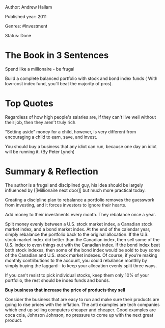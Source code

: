 Author: Andrew Hallam

Published year: 2011

Genres: #Investment 

Status: Done


# The Book in 3 Sentences

Spend like a millionaire - be frugal

Build a complete balanced portfolio with stock and bond index funds ( With low-cost index fund, you’ll beat the majority of pros).

# Top Quotes

Regardless of how high people's salaries are, if they can't live well without their job, then they aren't truly rich.

“Setting aside” money for a child, however, is very different from encouraging a child to earn, save, and invest.

You should buy a business that any idiot can run, because one day an idiot will be running it. (By Peter Lynch)

# Summary & Reflection

The author is a frugal and disciplined guy, his idea should be largely influenced by [[Millionaire next door]] but much more practical today.

Creating a discipline plan to rebalance a portfolio removes the guesswork from investing, and it forces investors to ignore their hearts.

Add money to their investments every month. They rebalance once a year.

Split money evenly between a U.S. stock market index, a Canadian stock market index, and a bond market index. At the end of the calendar year, simply rebalance the portfolio back to the original allocation. If the U.S. stock market index did better than the Canadian index, then sell some of the U.S. index to even things out with the Canadian index. If the bond index beat both stock indexes, then some of the bond index would be sold to buy some of the Canadian and U.S. stock market indexes. Of course, if you’re making monthly contributions to the account, you could rebalance monthly by simply buying the laggard—to keep your allocation evenly split three ways.

If you can't resist to pick individual stocks, keep them only 10% of your portfolio, the rest should be index funds and bonds.

**Buy business that increase the price of products they sell**

Consider the business that are easy to run and make sure their products are going to rise prices with the inflation. The anti examples are tech companies which end up selling computers cheaper and cheaper. Good examples are coca cola, Johnson Johnson, no pressure to come up with the next great product.